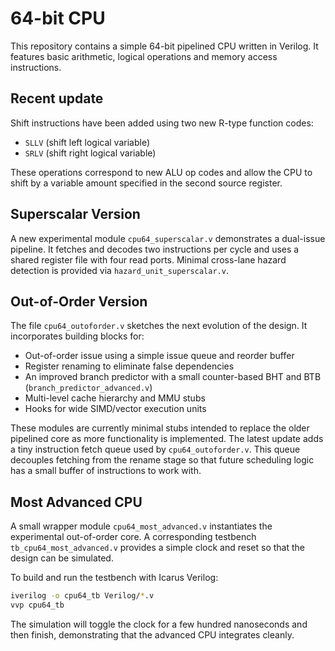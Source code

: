 # 64-bit CPU

This repository contains a simple 64-bit pipelined CPU written in Verilog. It
features basic arithmetic, logical operations and memory access instructions.

## Recent update

Shift instructions have been added using two new R-type function codes:

- `SLLV` (shift left logical variable)
- `SRLV` (shift right logical variable)

These operations correspond to new ALU op codes and allow the CPU to shift by a
variable amount specified in the second source register.

## Superscalar Version

A new experimental module `cpu64_superscalar.v` demonstrates a dual-issue pipeline. It fetches and decodes two instructions per cycle and uses a shared register file with four read ports. Minimal cross-lane hazard detection is provided via `hazard_unit_superscalar.v`.

## Out-of-Order Version

The file `cpu64_outoforder.v` sketches the next evolution of the design. It
incorporates building blocks for:

- Out-of-order issue using a simple issue queue and reorder buffer
- Register renaming to eliminate false dependencies
- An improved branch predictor with a small counter-based BHT and BTB
  (`branch_predictor_advanced.v`)
- Multi-level cache hierarchy and MMU stubs
- Hooks for wide SIMD/vector execution units

These modules are currently minimal stubs intended to replace the older
pipelined core as more functionality is implemented.
The latest update adds a tiny instruction fetch queue used by
`cpu64_outoforder.v`.  This queue decouples fetching from the rename stage
so that future scheduling logic has a small buffer of instructions to
work with.

## Most Advanced CPU

A small wrapper module `cpu64_most_advanced.v` instantiates the experimental
out-of-order core. A corresponding testbench `tb_cpu64_most_advanced.v`
provides a simple clock and reset so that the design can be simulated.

To build and run the testbench with Icarus Verilog:

```sh
iverilog -o cpu64_tb Verilog/*.v
vvp cpu64_tb
```

The simulation will toggle the clock for a few hundred nanoseconds and
then finish, demonstrating that the advanced CPU integrates cleanly.
